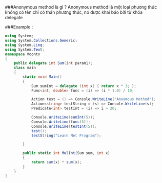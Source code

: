 ###Anonymous method là gì ?
Anonymous method là một loại phương thức không có tên chỉ có thân phương thức, nó được khai báo bởi từ khóa delegate

###Example :
```cs
using System;
using System.Collections.Generic;
using System.Linq;
using System.Text;
namespace Voontv
{
    public delegate int Sum(int param1);
    class main
    {
        static void Main()
        {
            Sum sumInt = delegate (int x) { return x * 3; };
            Func<int, double> func = (i) => (i * 1.0) / 10;

            Action test = () => Console.WriteLine("Anoymous Method");
            Action<string> testString = (s) => Console.WriteLine(s);
            Predicate<int> testInt = (i) => i > 20;

            Console.WriteLine(sumInt(5));
            Console.WriteLine(func(5));
            Console.WriteLine(testInt(5));
            test();
            testString("Learn Net Program");

        }

        public static int MulInt(Sum sum, int x)
        {
            return sum(x) * sum(x);
        }
    }
}
```